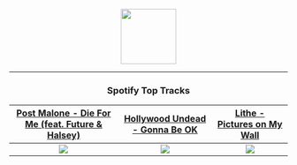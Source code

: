 <p align="center">
  <a href="https://www.tobiasmichael.de">
    <img src="https://tobiasmichael.de/assets/logo.gif" width="100" height="100"/>
  </a>
</p>

---

<h3 align="center">Spotify Top Tracks</h3>

[Post Malone - Die For Me (feat. Future & Halsey)](https://open.spotify.com/track/2C6WXnmZ66tHhHlnvwePiK)|[Hollywood Undead - Gonna Be OK](https://open.spotify.com/track/6hITwZwhEnx0MI6CtzgFIq)|[Lithe - Pictures on My Wall](https://open.spotify.com/track/4PsrEpYJ1P9WAFI1VhRfAo)
:---:|:----:|:----:
<img src="https://i.scdn.co/image/ab67616d00001e029478c87599550dd73bfa7e02"/>|<img src="https://i.scdn.co/image/ab67616d00001e02c5c9f461ad3783aea78c04c4"/>|<img src="https://i.scdn.co/image/ab67616d00001e0205eb438dad0894eee2f7a31f"/>